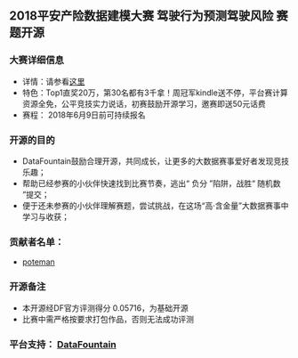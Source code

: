 ## 2018平安产险数据建模大赛 驾驶行为预测驾驶风险 赛题开源

### 大赛详细信息

- 详情：请参看[这里](http://www.datafountain.cn/#/competitions/284/intro)
- 特色：Top1直奖20万，第30名都有3千拿！周冠军kindle送不停，平台赛计算资源全免，公平竞技实力说话，初赛鼓励开源学习，邀赛即送50元话费
- 赛程： 2018年6月9日前可持续报名

### 开源的目的

- DataFountain鼓励合理开源，共同成长，让更多的大数据赛事爱好者发现竞技乐趣；
- 帮助已经参赛的小伙伴快速找到比赛节奏，逃出“ 负分 ”陷阱，战胜“ 随机数 ”提交；
- 便于还未参赛的小伙伴理解赛题，尝试挑战，在这场“高·含金量”大数据赛事中学习与收获；

### 贡献者名单：

- [poteman](https://github.com/poteman) 


### 开源备注

- 本开源经DF官方评测得分 0.05716，为基础开源
- 比赛中需严格按要求打包作品，否则无法成功评测


### 平台支持： [DataFountain](http://www.datafountain.cn)

